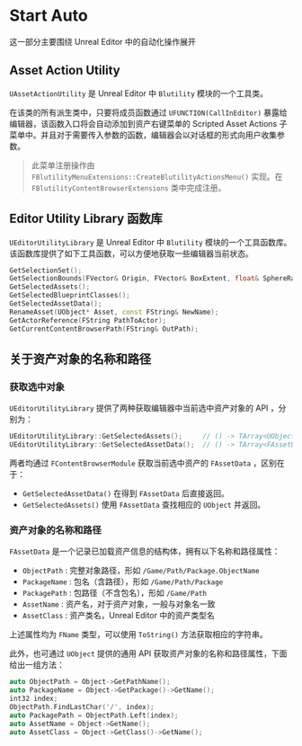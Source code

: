# Start Auto

这一部分主要围绕 Unreal Editor 中的自动化操作展开

## Asset Action Utility

`UAssetActionUtility` 是 Unreal Editor 中 `Blutility` 模块的一个工具类。

在该类的所有派生类中，只要将成员函数通过 `UFUNCTION(CallInEditor)` 暴露给编辑器，该函数入口将会自动添加到资产右键菜单的 Scripted Asset Actions 子菜单中。并且对于需要传入参数的函数，编辑器会以对话框的形式向用户收集参数。

> 此菜单注册操作由 `FBlutilityMenuExtensions::CreateBlutilityActionsMenu()` 实现。在 `FBlutilityContentBrowserExtensions` 类中完成注册。

## Editor Utility Library 函数库

`UEditorUtilityLibrary` 是 Unreal Editor 中 `Blutility` 模块的一个工具函数库。该函数库提供了如下工具函数，可以方便地获取一些编辑器当前状态。

```cpp
GetSelectionSet();
GetSelectionBounds(FVector& Origin, FVector& BoxExtent, float& SphereRadius);
GetSelectedAssets();
GetSelectedBlueprintClasses();
GetSelectedAssetData();
RenameAsset(UObject* Asset, const FString& NewName);
GetActorReference(FString PathToActor);
GetCurrentContentBrowserPath(FString& OutPath);
```

## 关于资产对象的名称和路径

### 获取选中对象

`UEditorUtilityLibrary` 提供了两种获取编辑器中当前选中资产对象的 API ，分别为：

```cpp
UEditorUtilityLibrary::GetSelectedAssets();     // () -> TArray<UObject*>
UEditorUtilityLibrary::GetSelectedAssetData();  // () -> TArray<FAssetData>
```

两者均通过 `FContentBrowserModule` 获取当前选中资产的 `FAssetData` ，区别在于：

- `GetSelectedAssetData()` 在得到 `FAssetData` 后直接返回。
- `GetSelectedAssets()` 使用 `FAssetData` 查找相应的 `UObject` 并返回。

### 资产对象的名称和路径

`FAssetData` 是一个记录已加载资产信息的结构体，拥有以下名称和路径属性：

- `ObjectPath` : 完整对象路径，形如 `/Game/Path/Package.ObjectName`
- `PackageName` : 包名（含路径），形如 `/Game/Path/Package`
- `PackagePath` : 包路径（不含包名），形如 `/Game/Path`
- `AssetName` : 资产名，对于资产对象，一般与对象名一致
- `AssetClass` : 资产类名，Unreal Editor 中的资产类型名

上述属性均为 `FName` 类型，可以使用 `ToString()` 方法获取相应的字符串。

此外，也可通过 `UObject` 提供的通用 API 获取资产对象的名称和路径属性，下面给出一组方法：

```cpp
auto ObjectPath = Object->GetPathName();
auto PackageName = Object->GetPackage()->GetName();
int32 index;
ObjectPath.FindLastChar('/', index);
auto PackagePath = ObjectPath.Left(index);
auto AssetName = Object->GetName();
auto AssetClass = Object->GetClass()->GetName();
```
